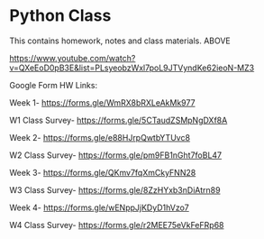 # Python Class
This contains homework, notes and class materials. ABOVE

https://www.youtube.com/watch?v=QXeEoD0pB3E&list=PLsyeobzWxl7poL9JTVyndKe62ieoN-MZ3

Google Form HW Links: 

Week 1-  https://forms.gle/WmRX8bRXLeAkMk977 

W1 Class Survey- https://forms.gle/5CTaudZSMpNgDXf8A

Week 2-  https://forms.gle/e88HJrpQwtbYTUvc8

W2 Class Survey- https://forms.gle/pm9FB1nGht7foBL47

Week 3- https://forms.gle/QKmv7fqXmCkyFNN28

W3 Class Survey- https://forms.gle/8ZzHYxb3nDiAtrn89

Week 4- https://forms.gle/wENppJjKDyD1hVzo7

W4 Class Survey- https://forms.gle/r2MEE75eVkFeFRp68
